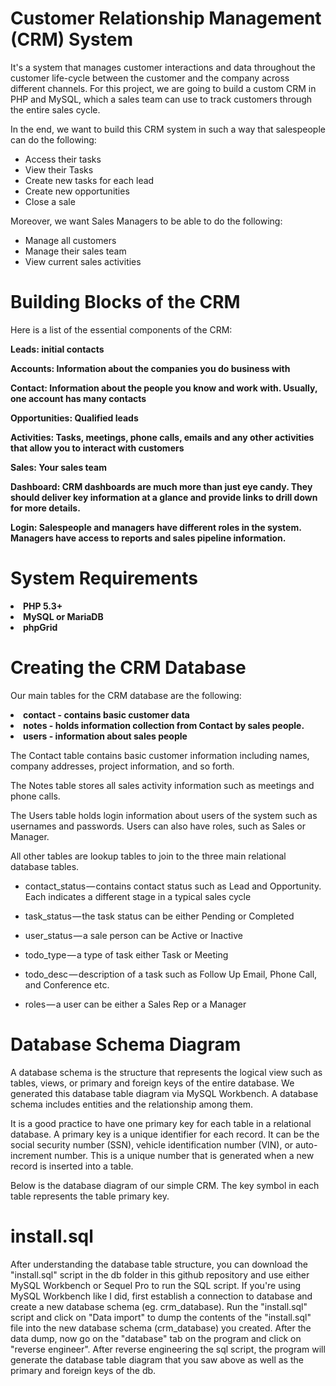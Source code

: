 # Customer Relationship Management (CRM) System

It's a system that manages customer interactions and data throughout the customer life-cycle between the customer and the company across different channels. For this project, we are going to build a custom CRM in PHP and MySQL, which a sales team can use to track customers through the entire sales cycle.

In the end, we want to build this CRM system in such a way that salespeople can do the following:

<ul>
  <li>Access their tasks</li>
  <li>View their Tasks</li>
  <li>Create new tasks for each lead</li>
  <li>Create new opportunities</li>
  <li>Close a sale</li>
</ul>

Moreover, we want Sales Managers to be able to do the following:

<ul>
  <li>Manage all customers</li>
  <li>Manage their sales team</li>
  <li>View current sales activities</li>
</ul>

# Building Blocks of the CRM

Here is a list of the essential components of the CRM:

<b>Leads: initial contacts</b>

<b>Accounts: Information about the companies you do business with</b>

<b>Contact: Information about the people you know and work with. Usually, one account has many contacts</b>

<b>Opportunities: Qualified leads</b>

<b>Activities: Tasks, meetings, phone calls, emails and any other activities that allow you to interact with customers</b>

<b>Sales: Your sales team</b>

<b>Dashboard: CRM dashboards are much more than just eye candy. They should deliver key information at a glance and provide links to drill down for more details.</b>

<b>Login: Salespeople and managers have different roles in the system. Managers have access to reports and sales pipeline information.</b>

# System Requirements

<li><b>PHP 5.3+</b></li>
<li><b>MySQL or MariaDB</b></li>
<li><b>phpGrid</b></li>

# Creating the CRM Database

Our main tables for the CRM database are the following:

<li><b>contact - contains basic customer data</b></li>
<li><b>notes - holds information collection from Contact by sales people.</b></li>
<li><b>users - information about sales people</b></li>

The Contact table contains basic customer information including names, company addresses, project information, and so forth.

The Notes table stores all sales activity information such as meetings and phone calls.

The Users table holds login information about users of the system such as usernames and passwords. Users can also have roles, such as Sales or Manager.

All other tables are lookup tables to join to the three main relational database tables.

- contact_status — contains contact status such as Lead and Opportunity. Each indicates a different stage in a typical sales cycle

- task_status — the task status can be either Pending or Completed

- user_status — a sale person can be Active or Inactive

- todo_type — a type of task either Task or Meeting

- todo_desc — description of a task such as Follow Up Email, Phone Call, and Conference etc.

- roles — a user can be either a Sales Rep or a Manager

# Database Schema Diagram

A database schema is the structure that represents the logical view such as tables, views, or primary and foreign keys of the entire database. We generated this database table diagram via MySQL Workbench. A database schema includes entities and the relationship among them.

It is a good practice to have one primary key for each table in a relational database. A primary key is a unique identifier for each record. It can be the social security number (SSN), vehicle identification number (VIN), or auto-increment number. This is a unique number that is generated when a new record is inserted into a table.

Below is the database diagram of our simple CRM. The key symbol in each table represents the table primary key.




# install.sql

After understanding the database table structure, you can download the "install.sql" script in the db folder in this github repository and use either MySQL Workbench or Sequel Pro to run the SQL script. If you're using MySQL Workbench like I did, first establish a connection to database and create a new database schema (eg. crm_database). Run the "install.sql" script and click on "Data import" to dump the contents of the "install.sql" file into the new database schema (crm_database) you created. After the data dump, now go on the "database" tab on the program and click on "reverse engineer". After reverse engineering the sql script, the program will generate the database table diagram that you saw above as well as the primary and foreign keys of the db.
